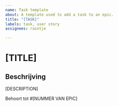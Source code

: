 ```yaml
---
name: Task template
about: A template used to add a task to an epic.
title: "[TASK]"
labels: task, user story
assignees: raintje

---
```


# [TITLE]
## Beschrijving
[DESCRIPTION]

Behoort tot #[NUMMER VAN EPIC]
